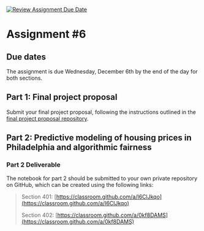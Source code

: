 [![Review Assignment Due Date](https://classroom.github.com/assets/deadline-readme-button-24ddc0f5d75046c5622901739e7c5dd533143b0c8e959d652212380cedb1ea36.svg)](https://classroom.github.com/a/I6ClJkqo)
# Assignment #6

## Due dates

The assignment is due Wednesday, December 6th by the end of the day for both sections.

## Part 1: Final project proposal

Submit your final project proposal, following the instructions outlined
in the [final project proposal repository](https://github.com/MUSA-550-Fall-2023/final-project-proposal).

## Part 2: Predictive modeling of housing prices in Philadelphia and algorithmic fairness

### Part 2 Deliverable

The notebook for part 2 should be submitted to your own private repository on GitHub, 
which can be created using the following links:

> Section 401: [https://classroom.github.com/a/I6ClJkqo](https://classroom.github.com/a/I6ClJkqo)
>
> Section 402: [https://classroom.github.com/a/0kf8DAMS](https://classroom.github.com/a/0kf8DAMS)


